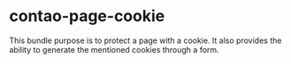 # contao-page-cookie
This bundle purpose is to protect a page with a cookie. It also provides the ability to generate the mentioned cookies through a form.
